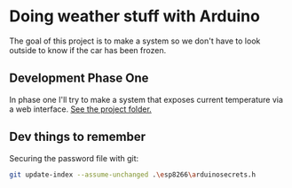 # Doing weather stuff with Arduino

The goal of this project is to make a system so we don't have to look outside to know if the car has been frozen.

## Development Phase One

In phase one I'll try to make a system that exposes current temperature via a web interface. [See the project folder.](phaseOne/)


## Dev things to remember

Securing the password file with git:

```bash
git update-index --assume-unchanged .\esp8266\arduinosecrets.h
```

